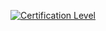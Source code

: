 [![Certification Level](https://img.shields.io/badge/Certification%20Level-Community-Yellow)](http://repo-url)
